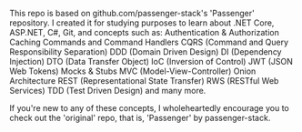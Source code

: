 This repo is based on github.com/passenger-stack's 'Passenger' repository.
I created it for studying purposes to learn about .NET Core, ASP.NET, C#, Git, and concepts such as:
Authentication & Authorization
Caching
Commands and Command Handlers
CQRS (Command and Query Responsibility Separation)
DDD (Domain Driven Design)
DI (Dependency Injection)
DTO (Data Transfer Object)
IoC (Inversion of Control)
JWT (JSON Web Tokens)
Mocks & Stubs
MVC (Model-View-Controller)
Onion Architecture
REST (Representational State Transfer)
RWS (RESTful Web Services)
TDD (Test Driven Design)
and many more.

If you're new to any of these concepts, I wholeheartedly encourage you to check out the 'original' repo, that is, 'Passenger' by passenger-stack.
